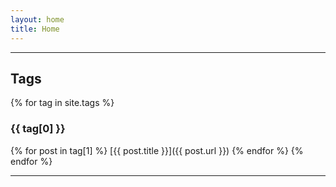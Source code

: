 ```yaml
---
layout: home
title: Home
---
```


---
## Tags
{% for tag in site.tags %}
### {{ tag[0] }}
{% for post in tag[1] %}
[{{ post.title }}]({{ post.url }})
{% endfor %}
{% endfor %}

---

